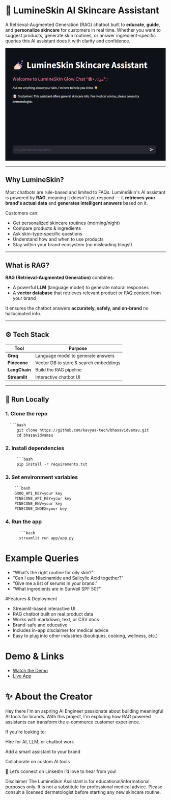 # 💅 LumineSkin AI Skincare Assistant

A Retrieval-Augmented Generation (RAG) chatbot built to **educate**, **guide**, and **personalize skincare** for customers in real time. Whether you want to suggest products, generate skin routines, or answer ingredient-specific queries this AI assistant does it with clarity and confidence.

![LumineSkin Demo](ui.png)

---

## Why LumineSkin?

Most chatbots are rule-based and limited to FAQs. LumineSkin's AI assistant is powered by **RAG**, meaning it doesn't just respond — it **retrieves your brand's actual data** and **generates intelligent answers** based on it.

Customers can:
- Get personalized skincare routines (morning/night)
- Compare products & ingredients
- Ask skin-type-specific questions
- Understand how and when to use products
- Stay within your brand ecosystem (no misleading blogs!)

---

## What is RAG?

**RAG (Retrieval-Augmented Generation)** combines:
- A powerful **LLM** (language model) to generate natural responses
- A **vector database** that retrieves relevant product or FAQ content from your brand

It ensures the chatbot answers **accurately, safely, and on-brand** no hallucinated info.

---

## ⚙️ Tech Stack

| Tool        | Purpose                              |
|-------------|--------------------------------------|
| **Groq** | Language model to generate answers   |
| **Pinecone**   | Vector DB to store & search embeddings |
| **LangChain**  | Build the RAG pipeline              |
| **Streamlit**  | Interactive chatbot UI              |

---

## 🚀 Run Locally

### 1. Clone the repo
      ```bash
         git clone https://github.com/kavyaa-tech/bhasavidvamsu.git
         cd bhasavidvamsu

### 2. Install dependencies
         ```bash
         pip install -r requirements.txt

 ### 3. Set environment variables
        ```bash      
        GROQ_API_KEY=your key
        PINECONE_API_KEY=your key
        PINECONE_ENV=your key
        PINECONE_INDEX=your key

### 4. Run the app
          ```bash
          streamlit run app/app.py


# Example Queries
- “What’s the right routine for oily skin?”
- “Can I use Niacinamide and Salicylic Acid together?”
- “Give me a list of serums in your brand.”
- “What ingredients are in SunVeil SPF 50?”

#Features & Deployment
- Streamlit-based interactive UI
- RAG chatbot built on real product data
- Works with markdown, text, or CSV docs
- Brand-safe and educative
- Includes in-app disclaimer for medical advice
- Easy to plug into other industries (boutiques, cooking, wellness, etc.)

# Demo & Links
- [Watch the Demo]()
- [Live App](https://lumineskin-ai.streamlit.app/)

# ✨ About the Creator
Hey there I'm an aspiring AI Engineer passionate about building meaningful AI tools for brands. With this project, I'm exploring how RAG powered assistants can transform the e-commerce customer experience.

If you're looking to:

Hire for AI, LLM, or chatbot work

Add a smart assistant to your brand

Collaborate on custom AI tools

📩 Let’s connect on LinkedIn I’d love to hear from you!


Disclaimer
The LumineSkin Assistant is for educational/informational purposes only. It is not a substitute for professional medical advice. Please consult a licensed dermatologist before starting any new skincare routine.






